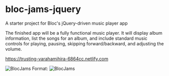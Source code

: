 # bloc-jams-jquery
A starter project for Bloc's jQuery-driven music player app


The finished app will be a fully functional music player. It will display album information, list the songs for an album, and include standard music controls for playing, pausing, skipping forward/backward, and adjusting the volume.

https://trusting-varahamihira-6864cc.netlify.com

![BlocJams](/images/blocjams-donotdelete.png)
Format: ![BlocJams](https://www.dropbox.com/s/thn2h51zn5h7mjc/blocjams-donotdelete.png?dl=0)
